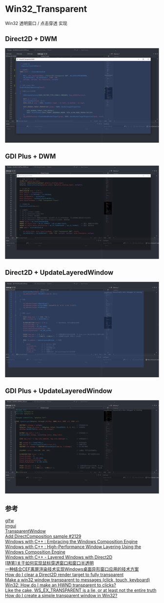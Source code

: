 # Win32_Transparent
Win32 透明窗口 / 点击穿透 实现

## Direct2D + DWM
![](./image/Direct2D_DWM.png)

## GDI Plus + DWM
![](./image/GDIPlus_DWM.png)

## Direct2D + UpdateLayeredWindow 
![](./image/Direct2D_GDI.png)

## GDI Plus + UpdateLayeredWindow
![](./image/GDIPlus_GDI.png)

## 参考
[glfw](https://github.com/glfw/glfw/blob/master/src/win32_window.c#L368C27-L368C27)  
[imgui](https://github.com/ocornut/imgui/blob/master/backends/imgui_impl_win32.cpp#L761)  
[TransparentWindow](https://github.com/riley-x/TransparentWindow)  
[Add DirectComposition sample #2129](https://github.com/microsoft/windows-rs/pull/2129)  
[Windows with C++ : Embracing the Windows Composition Engine](https://learn.microsoft.com/en-us/archive/msdn-magazine/2014/july/windows-with-c-embracing-the-windows-composition-engine)  
[Windows with C++ : High-Performance Window Layering Using the Windows Composition Engine](https://learn.microsoft.com/en-us/archive/msdn-magazine/2014/june/windows-with-c-high-performance-window-layering-using-the-windows-composition-engine)  
[Windows with C++ - Layered Windows with Direct2D](https://learn.microsoft.com/en-us/archive/msdn-magazine/2009/december/windows-with-c-layered-windows-with-direct2d)  
[[随笔]关于如何实现鼠标穿透窗口和窗口半透明](https://www.cnblogs.com/xnzzj/p/4524085.html)  
[一种结合CEF离屏渲染技术实现Windows桌面异形窗口应用的技术方案](https://sq.sf.163.com/blog/article/214097332706783232)  
[How do I clear a Direct2D render target to fully transparent](https://stackoverflow.com/questions/2603276/how-do-i-clear-a-direct2d-render-target-to-fully-transparent)  
[Make a win32 window transparent to messages (click, touch, keyboard)](https://stackoverflow.com/questions/65286495/make-a-win32-window-transparent-to-messages-click-touch-keyboard)  
[Win32: How do I make an HWND transparent to clicks?](https://stackoverflow.com/questions/1420924/win32-how-do-i-make-an-hwnd-transparent-to-clicks)   
[Like the cake, WS_EX_TRANSPARENT is a lie, or at least not the entire truth](https://devblogs.microsoft.com/oldnewthing/20121217-00/?p=5823)  
[How do I create a simple transparent window in Win32?](https://learn.microsoft.com/en-us/answers/questions/1190872/how-do-i-create-a-simple-transparent-window-in-win)  
